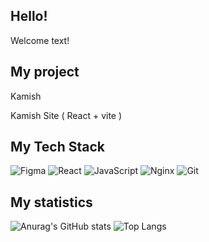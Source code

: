 ## Hello!

Welcome text!

## My project

Kamish

Kamish Site ( React + vite )

## My Tech Stack

![Figma](https://img.shields.io/badge/figma-%23F24E1E.svg?style=for-the-badge&logo=figma&logoColor=white) 
![React](https://img.shields.io/badge/react-%2320232a.svg?style=for-the-badge&logo=react&logoColor=%2361DAFB) 
![JavaScript](https://img.shields.io/badge/javascript-%23323330.svg?style=for-the-badge&logo=javascript&logoColor=%23F7DF1E) 
![Nginx](https://img.shields.io/badge/nginx-%23009639.svg?style=for-the-badge&logo=nginx&logoColor=white) 
![Git](https://img.shields.io/badge/git-%23F05033.svg?style=for-the-badge&logo=git&logoColor=white)

## My statistics

![Anurag's GitHub stats](https://github-readme-stats.vercel.app/api?username=kamish522&theme=radical&show_icons=true)
![Top Langs](https://github-readme-stats.vercel.app/api/top-langs/?username=kamish522&layout=compact&theme=radical)

